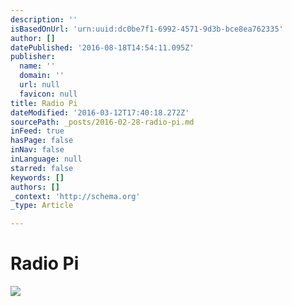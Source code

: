 ```yaml
---
description: ''
isBasedOnUrl: 'urn:uuid:dc0be7f1-6992-4571-9d3b-bce8ea762335'
author: []
datePublished: '2016-08-18T14:54:11.095Z'
publisher:
  name: ''
  domain: ''
  url: null
  favicon: null
title: Radio Pi
dateModified: '2016-03-12T17:40:18.272Z'
sourcePath: _posts/2016-02-28-radio-pi.md
inFeed: true
hasPage: false
inNav: false
inLanguage: null
starred: false
keywords: []
authors: []
_context: 'http://schema.org'
_type: Article

---
```

# Radio Pi
![](https://the-grid-user-content.s3-us-west-2.amazonaws.com/6a0f0a36-9aa6-4744-992f-991db9c8e9f0.png)